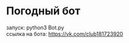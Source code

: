 Погодный бот
=====================
запуск: python3 Bot.py  
ссылка на бота: https://vk.com/club181723920
